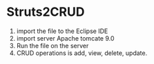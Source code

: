 # Struts2CRUD
1. import the file to the Eclipse IDE
2. import server Apache tomcate 9.0
3. Run the file on the server
4. CRUD operations is add, view, delete, update.
